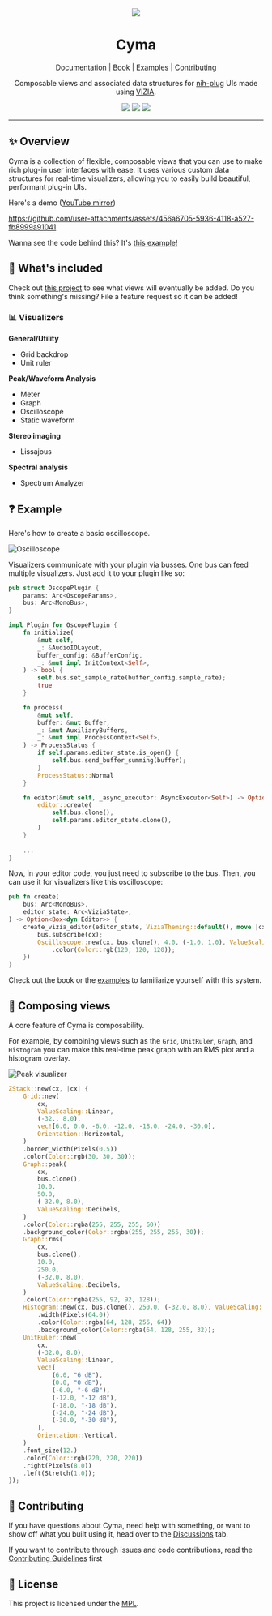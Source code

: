 <div align="center">
  <img src="doc/logo.svg">
  <h1>Cyma</h1>
  
  [Documentation] | [Book] | [Examples] | [Contributing]
  
  Composable views and associated data structures for <a href="https://github.com/robbert-vdh/nih-plug">nih-plug</a> UIs made using <a href="https://github.com/vizia/vizia">VIZIA</a>.
  
  
  <a href="https://github.com/223230/cyma/actions/workflows/test.yml"><img src="https://github.com/223230/cyma/actions/workflows/test.yml/badge.svg"></a>
  <a href="https://github.com/223230/cyma/actions/workflows/docs.yml"><img src="https://github.com/223230/cyma/actions/workflows/docs.yaml/badge.svg"></a>
  <a href="https://deps.rs/repo/github/223230/cyma"><img src="https://deps.rs/repo/github/223230/cyma/status.svg"></a>
</div>

[Documentation]: https://223230.github.io/cyma
[Book]: https://223230.github.io/cyma/book
[Examples]: ./examples/
[Contributing]: CONTRIBUTING.md

---

## ✨ Overview

Cyma is a collection of flexible, composable views that you can use to make rich
plug-in user interfaces with ease. It uses various custom data structures for
real-time visualizers, allowing you to easily build beautiful, performant
plug-in UIs.

Here's a demo ([YouTube mirror](https://www.youtube.com/watch?v=He70jwvdjFU))

https://github.com/user-attachments/assets/456a6705-5936-4118-a527-fb8999a91041

Wanna see the code behind this? It's [this example!](./examples/visualizers)

## 🧰 What's included

Check out [this project](https://github.com/users/223230/projects/5/views/3) to see
what views will eventually be added. Do you think something's missing? File a
feature request so it can be added!

### 📊 Visualizers

**General/Utility**
  - Grid backdrop
  - Unit ruler

**Peak/Waveform Analysis**
  - Meter
  - Graph
  - Oscilloscope
  - Static waveform

**Stereo imaging**
  - Lissajous

**Spectral analysis**
  - Spectrum Analyzer

## ❓ Example

Here's how to create a basic oscilloscope.

![Oscilloscope](doc/example.png)

Visualizers communicate with your plugin via busses. One bus can feed multiple
visualizers. Just add it to your plugin like so:

```rust
pub struct OscopePlugin {
    params: Arc<OscopeParams>,
    bus: Arc<MonoBus>,
}

impl Plugin for OscopePlugin {
    fn initialize(
        &mut self,
        _: &AudioIOLayout,
        buffer_config: &BufferConfig,
        _: &mut impl InitContext<Self>,
    ) -> bool {
        self.bus.set_sample_rate(buffer_config.sample_rate);
        true
    }

    fn process(
        &mut self,
        buffer: &mut Buffer,
        _: &mut AuxiliaryBuffers,
        _: &mut impl ProcessContext<Self>,
    ) -> ProcessStatus {
        if self.params.editor_state.is_open() {
            self.bus.send_buffer_summing(buffer);
        }
        ProcessStatus::Normal
    }

    fn editor(&mut self, _async_executor: AsyncExecutor<Self>) -> Option<Box<dyn Editor>> {
        editor::create(
            self.bus.clone(),
            self.params.editor_state.clone(),
        )
    }
    
    ...
}
```

Now, in your editor code, you just need to subscribe to the bus. Then, you can
use it for visualizers like this oscilloscope:

```rust
pub fn create(
    bus: Arc<MonoBus>,
    editor_state: Arc<ViziaState>,
) -> Option<Box<dyn Editor>> {
    create_vizia_editor(editor_state, ViziaTheming::default(), move |cx, _| {
        bus.subscribe(cx);
        Oscilloscope::new(cx, bus.clone(), 4.0, (-1.0, 1.0), ValueScaling::Linear)
            .color(Color::rgb(120, 120, 120));
    })
}
```


Check out the book or the [examples](examples) to familiarize yourself with this
system.

## 🍔 Composing views

A core feature of Cyma is composability.

For example, by combining views such as the `Grid`, `UnitRuler`, `Graph`, and
`Histogram` you can make this real-time peak graph with an RMS plot and a
histogram overlay.

![Peak visualizer](doc/composability_demo.png)

```rust
ZStack::new(cx, |cx| {
    Grid::new(
        cx,
        ValueScaling::Linear,
        (-32., 8.0),
        vec![6.0, 0.0, -6.0, -12.0, -18.0, -24.0, -30.0],
        Orientation::Horizontal,
    )
    .border_width(Pixels(0.5))
    .color(Color::rgb(30, 30, 30));
    Graph::peak(
        cx,
        bus.clone(),
        10.0,
        50.0,
        (-32.0, 8.0),
        ValueScaling::Decibels,
    )
    .color(Color::rgba(255, 255, 255, 60))
    .background_color(Color::rgba(255, 255, 255, 30));
    Graph::rms(
        cx,
        bus.clone(),
        10.0,
        250.0,
        (-32.0, 8.0),
        ValueScaling::Decibels,
    )
    .color(Color::rgba(255, 92, 92, 128));
    Histogram::new(cx, bus.clone(), 250.0, (-32.0, 8.0), ValueScaling::Decibels)
        .width(Pixels(64.0))
        .color(Color::rgba(64, 128, 255, 64))
        .background_color(Color::rgba(64, 128, 255, 32));
    UnitRuler::new(
        cx,
        (-32.0, 8.0),
        ValueScaling::Linear,
        vec![
            (6.0, "6 dB"),
            (0.0, "0 dB"),
            (-6.0, "-6 dB"),
            (-12.0, "-12 dB"),
            (-18.0, "-18 dB"),
            (-24.0, "-24 dB"),
            (-30.0, "-30 dB"),
        ],
        Orientation::Vertical,
    )
    .font_size(12.)
    .color(Color::rgb(220, 220, 220))
    .right(Pixels(8.0))
    .left(Stretch(1.0));
});
```

## 🙋 Contributing

If you have questions about Cyma, need help with something, or want to show off
what you built using it, head over to the [Discussions](https://github.com/223230/cyma/discussions) tab.

If you want to contribute through issues and code contributions, read the
[Contributing Guidelines](./CONTRIBUTING.md) first

## 📃 License

This project is licensed under the [MPL](LICENSE).
